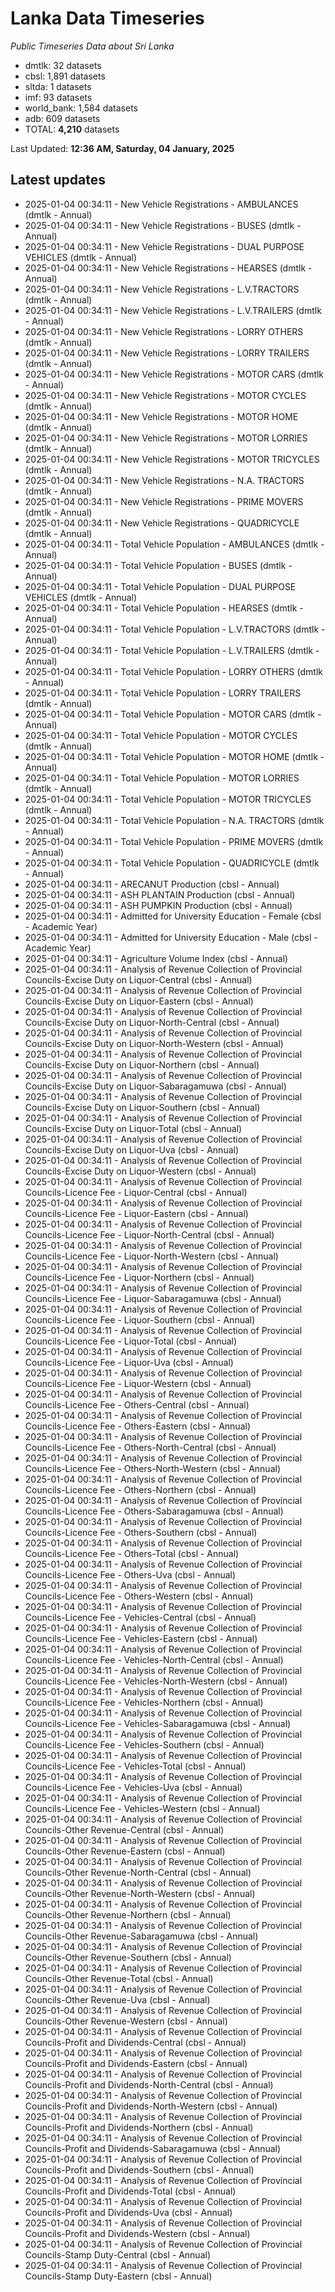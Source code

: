 # Lanka Data Timeseries
*Public Timeseries Data about Sri Lanka*

* dmtlk: 32 datasets
* cbsl: 1,891 datasets
* sltda: 1 datasets
* imf: 93 datasets
* world_bank: 1,584 datasets
* adb: 609 datasets
* TOTAL: **4,210** datasets

Last Updated: **12:36 AM, Saturday, 04 January, 2025**

## Latest updates

* 2025-01-04 00:34:11 - New Vehicle Registrations - AMBULANCES (dmtlk - Annual)
* 2025-01-04 00:34:11 - New Vehicle Registrations - BUSES (dmtlk - Annual)
* 2025-01-04 00:34:11 - New Vehicle Registrations - DUAL PURPOSE VEHICLES (dmtlk - Annual)
* 2025-01-04 00:34:11 - New Vehicle Registrations - HEARSES (dmtlk - Annual)
* 2025-01-04 00:34:11 - New Vehicle Registrations - L.V.TRACTORS (dmtlk - Annual)
* 2025-01-04 00:34:11 - New Vehicle Registrations - L.V.TRAILERS (dmtlk - Annual)
* 2025-01-04 00:34:11 - New Vehicle Registrations - LORRY OTHERS (dmtlk - Annual)
* 2025-01-04 00:34:11 - New Vehicle Registrations - LORRY TRAILERS (dmtlk - Annual)
* 2025-01-04 00:34:11 - New Vehicle Registrations - MOTOR CARS (dmtlk - Annual)
* 2025-01-04 00:34:11 - New Vehicle Registrations - MOTOR CYCLES (dmtlk - Annual)
* 2025-01-04 00:34:11 - New Vehicle Registrations - MOTOR HOME (dmtlk - Annual)
* 2025-01-04 00:34:11 - New Vehicle Registrations - MOTOR LORRIES (dmtlk - Annual)
* 2025-01-04 00:34:11 - New Vehicle Registrations - MOTOR TRICYCLES (dmtlk - Annual)
* 2025-01-04 00:34:11 - New Vehicle Registrations - N.A. TRACTORS (dmtlk - Annual)
* 2025-01-04 00:34:11 - New Vehicle Registrations - PRIME MOVERS (dmtlk - Annual)
* 2025-01-04 00:34:11 - New Vehicle Registrations - QUADRICYCLE (dmtlk - Annual)
* 2025-01-04 00:34:11 - Total Vehicle Population - AMBULANCES (dmtlk - Annual)
* 2025-01-04 00:34:11 - Total Vehicle Population - BUSES (dmtlk - Annual)
* 2025-01-04 00:34:11 - Total Vehicle Population - DUAL PURPOSE VEHICLES (dmtlk - Annual)
* 2025-01-04 00:34:11 - Total Vehicle Population - HEARSES (dmtlk - Annual)
* 2025-01-04 00:34:11 - Total Vehicle Population - L.V.TRACTORS (dmtlk - Annual)
* 2025-01-04 00:34:11 - Total Vehicle Population - L.V.TRAILERS (dmtlk - Annual)
* 2025-01-04 00:34:11 - Total Vehicle Population - LORRY OTHERS (dmtlk - Annual)
* 2025-01-04 00:34:11 - Total Vehicle Population - LORRY TRAILERS (dmtlk - Annual)
* 2025-01-04 00:34:11 - Total Vehicle Population - MOTOR CARS (dmtlk - Annual)
* 2025-01-04 00:34:11 - Total Vehicle Population - MOTOR CYCLES (dmtlk - Annual)
* 2025-01-04 00:34:11 - Total Vehicle Population - MOTOR HOME (dmtlk - Annual)
* 2025-01-04 00:34:11 - Total Vehicle Population - MOTOR LORRIES (dmtlk - Annual)
* 2025-01-04 00:34:11 - Total Vehicle Population - MOTOR TRICYCLES (dmtlk - Annual)
* 2025-01-04 00:34:11 - Total Vehicle Population - N.A. TRACTORS (dmtlk - Annual)
* 2025-01-04 00:34:11 - Total Vehicle Population - PRIME MOVERS (dmtlk - Annual)
* 2025-01-04 00:34:11 - Total Vehicle Population - QUADRICYCLE (dmtlk - Annual)
* 2025-01-04 00:34:11 - ARECANUT Production (cbsl - Annual)
* 2025-01-04 00:34:11 - ASH PLANTAIN Production (cbsl - Annual)
* 2025-01-04 00:34:11 - ASH PUMPKIN Production (cbsl - Annual)
* 2025-01-04 00:34:11 - Admitted for University Education - Female (cbsl - Academic Year)
* 2025-01-04 00:34:11 - Admitted for University Education - Male (cbsl - Academic Year)
* 2025-01-04 00:34:11 - Agriculture Volume Index (cbsl - Annual)
* 2025-01-04 00:34:11 - Analysis of Revenue Collection of Provincial Councils-Excise Duty on Liquor-Central (cbsl - Annual)
* 2025-01-04 00:34:11 - Analysis of Revenue Collection of Provincial Councils-Excise Duty on Liquor-Eastern (cbsl - Annual)
* 2025-01-04 00:34:11 - Analysis of Revenue Collection of Provincial Councils-Excise Duty on Liquor-North-Central (cbsl - Annual)
* 2025-01-04 00:34:11 - Analysis of Revenue Collection of Provincial Councils-Excise Duty on Liquor-North-Western (cbsl - Annual)
* 2025-01-04 00:34:11 - Analysis of Revenue Collection of Provincial Councils-Excise Duty on Liquor-Northern (cbsl - Annual)
* 2025-01-04 00:34:11 - Analysis of Revenue Collection of Provincial Councils-Excise Duty on Liquor-Sabaragamuwa (cbsl - Annual)
* 2025-01-04 00:34:11 - Analysis of Revenue Collection of Provincial Councils-Excise Duty on Liquor-Southern (cbsl - Annual)
* 2025-01-04 00:34:11 - Analysis of Revenue Collection of Provincial Councils-Excise Duty on Liquor-Total (cbsl - Annual)
* 2025-01-04 00:34:11 - Analysis of Revenue Collection of Provincial Councils-Excise Duty on Liquor-Uva (cbsl - Annual)
* 2025-01-04 00:34:11 - Analysis of Revenue Collection of Provincial Councils-Excise Duty on Liquor-Western (cbsl - Annual)
* 2025-01-04 00:34:11 - Analysis of Revenue Collection of Provincial Councils-Licence Fee - Liquor-Central (cbsl - Annual)
* 2025-01-04 00:34:11 - Analysis of Revenue Collection of Provincial Councils-Licence Fee - Liquor-Eastern (cbsl - Annual)
* 2025-01-04 00:34:11 - Analysis of Revenue Collection of Provincial Councils-Licence Fee - Liquor-North-Central (cbsl - Annual)
* 2025-01-04 00:34:11 - Analysis of Revenue Collection of Provincial Councils-Licence Fee - Liquor-North-Western (cbsl - Annual)
* 2025-01-04 00:34:11 - Analysis of Revenue Collection of Provincial Councils-Licence Fee - Liquor-Northern (cbsl - Annual)
* 2025-01-04 00:34:11 - Analysis of Revenue Collection of Provincial Councils-Licence Fee - Liquor-Sabaragamuwa (cbsl - Annual)
* 2025-01-04 00:34:11 - Analysis of Revenue Collection of Provincial Councils-Licence Fee - Liquor-Southern (cbsl - Annual)
* 2025-01-04 00:34:11 - Analysis of Revenue Collection of Provincial Councils-Licence Fee - Liquor-Total (cbsl - Annual)
* 2025-01-04 00:34:11 - Analysis of Revenue Collection of Provincial Councils-Licence Fee - Liquor-Uva (cbsl - Annual)
* 2025-01-04 00:34:11 - Analysis of Revenue Collection of Provincial Councils-Licence Fee - Liquor-Western (cbsl - Annual)
* 2025-01-04 00:34:11 - Analysis of Revenue Collection of Provincial Councils-Licence Fee - Others-Central (cbsl - Annual)
* 2025-01-04 00:34:11 - Analysis of Revenue Collection of Provincial Councils-Licence Fee - Others-Eastern (cbsl - Annual)
* 2025-01-04 00:34:11 - Analysis of Revenue Collection of Provincial Councils-Licence Fee - Others-North-Central (cbsl - Annual)
* 2025-01-04 00:34:11 - Analysis of Revenue Collection of Provincial Councils-Licence Fee - Others-North-Western (cbsl - Annual)
* 2025-01-04 00:34:11 - Analysis of Revenue Collection of Provincial Councils-Licence Fee - Others-Northern (cbsl - Annual)
* 2025-01-04 00:34:11 - Analysis of Revenue Collection of Provincial Councils-Licence Fee - Others-Sabaragamuwa (cbsl - Annual)
* 2025-01-04 00:34:11 - Analysis of Revenue Collection of Provincial Councils-Licence Fee - Others-Southern (cbsl - Annual)
* 2025-01-04 00:34:11 - Analysis of Revenue Collection of Provincial Councils-Licence Fee - Others-Total (cbsl - Annual)
* 2025-01-04 00:34:11 - Analysis of Revenue Collection of Provincial Councils-Licence Fee - Others-Uva (cbsl - Annual)
* 2025-01-04 00:34:11 - Analysis of Revenue Collection of Provincial Councils-Licence Fee - Others-Western (cbsl - Annual)
* 2025-01-04 00:34:11 - Analysis of Revenue Collection of Provincial Councils-Licence Fee - Vehicles-Central (cbsl - Annual)
* 2025-01-04 00:34:11 - Analysis of Revenue Collection of Provincial Councils-Licence Fee - Vehicles-Eastern (cbsl - Annual)
* 2025-01-04 00:34:11 - Analysis of Revenue Collection of Provincial Councils-Licence Fee - Vehicles-North-Central (cbsl - Annual)
* 2025-01-04 00:34:11 - Analysis of Revenue Collection of Provincial Councils-Licence Fee - Vehicles-North-Western (cbsl - Annual)
* 2025-01-04 00:34:11 - Analysis of Revenue Collection of Provincial Councils-Licence Fee - Vehicles-Northern (cbsl - Annual)
* 2025-01-04 00:34:11 - Analysis of Revenue Collection of Provincial Councils-Licence Fee - Vehicles-Sabaragamuwa (cbsl - Annual)
* 2025-01-04 00:34:11 - Analysis of Revenue Collection of Provincial Councils-Licence Fee - Vehicles-Southern (cbsl - Annual)
* 2025-01-04 00:34:11 - Analysis of Revenue Collection of Provincial Councils-Licence Fee - Vehicles-Total (cbsl - Annual)
* 2025-01-04 00:34:11 - Analysis of Revenue Collection of Provincial Councils-Licence Fee - Vehicles-Uva (cbsl - Annual)
* 2025-01-04 00:34:11 - Analysis of Revenue Collection of Provincial Councils-Licence Fee - Vehicles-Western (cbsl - Annual)
* 2025-01-04 00:34:11 - Analysis of Revenue Collection of Provincial Councils-Other Revenue-Central (cbsl - Annual)
* 2025-01-04 00:34:11 - Analysis of Revenue Collection of Provincial Councils-Other Revenue-Eastern (cbsl - Annual)
* 2025-01-04 00:34:11 - Analysis of Revenue Collection of Provincial Councils-Other Revenue-North-Central (cbsl - Annual)
* 2025-01-04 00:34:11 - Analysis of Revenue Collection of Provincial Councils-Other Revenue-North-Western (cbsl - Annual)
* 2025-01-04 00:34:11 - Analysis of Revenue Collection of Provincial Councils-Other Revenue-Northern (cbsl - Annual)
* 2025-01-04 00:34:11 - Analysis of Revenue Collection of Provincial Councils-Other Revenue-Sabaragamuwa (cbsl - Annual)
* 2025-01-04 00:34:11 - Analysis of Revenue Collection of Provincial Councils-Other Revenue-Southern (cbsl - Annual)
* 2025-01-04 00:34:11 - Analysis of Revenue Collection of Provincial Councils-Other Revenue-Total (cbsl - Annual)
* 2025-01-04 00:34:11 - Analysis of Revenue Collection of Provincial Councils-Other Revenue-Uva (cbsl - Annual)
* 2025-01-04 00:34:11 - Analysis of Revenue Collection of Provincial Councils-Other Revenue-Western (cbsl - Annual)
* 2025-01-04 00:34:11 - Analysis of Revenue Collection of Provincial Councils-Profit and Dividends-Central (cbsl - Annual)
* 2025-01-04 00:34:11 - Analysis of Revenue Collection of Provincial Councils-Profit and Dividends-Eastern (cbsl - Annual)
* 2025-01-04 00:34:11 - Analysis of Revenue Collection of Provincial Councils-Profit and Dividends-North-Central (cbsl - Annual)
* 2025-01-04 00:34:11 - Analysis of Revenue Collection of Provincial Councils-Profit and Dividends-North-Western (cbsl - Annual)
* 2025-01-04 00:34:11 - Analysis of Revenue Collection of Provincial Councils-Profit and Dividends-Northern (cbsl - Annual)
* 2025-01-04 00:34:11 - Analysis of Revenue Collection of Provincial Councils-Profit and Dividends-Sabaragamuwa (cbsl - Annual)
* 2025-01-04 00:34:11 - Analysis of Revenue Collection of Provincial Councils-Profit and Dividends-Southern (cbsl - Annual)
* 2025-01-04 00:34:11 - Analysis of Revenue Collection of Provincial Councils-Profit and Dividends-Total (cbsl - Annual)
* 2025-01-04 00:34:11 - Analysis of Revenue Collection of Provincial Councils-Profit and Dividends-Uva (cbsl - Annual)
* 2025-01-04 00:34:11 - Analysis of Revenue Collection of Provincial Councils-Profit and Dividends-Western (cbsl - Annual)
* 2025-01-04 00:34:11 - Analysis of Revenue Collection of Provincial Councils-Stamp Duty-Central (cbsl - Annual)
* 2025-01-04 00:34:11 - Analysis of Revenue Collection of Provincial Councils-Stamp Duty-Eastern (cbsl - Annual)
